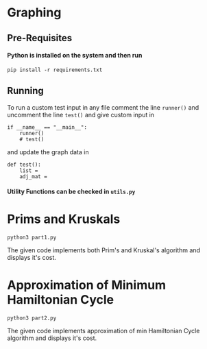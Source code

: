 # Graphing

## Pre-Requisites
#### Python is installed on the system and then run
```
pip install -r requirements.txt 
```

## Running
To run a custom test input in any file comment the line ```runner()``` and uncomment the line ```test()``` and give custom input in
```
if __name__ == "__main__":
    runner()
    # test()
``` 
and update the graph data in 
```
def test():
    list = 
    adj_mat = 
```

#### Utility Functions can be checked in ```utils.py```
# Prims and Kruskals
```
python3 part1.py
```
The given code implements both Prim's and Kruskal's algorithm and displays it's cost.
# Approximation of Minimum Hamiltonian Cycle
```
python3 part2.py
```
The given code implements approximation of min Hamiltonian Cycle algorithm and displays it's cost.

